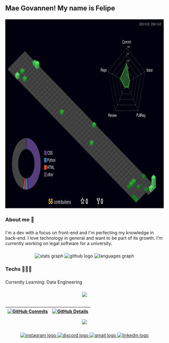 <h2 align="left">Mae Govannen! My name is Felipe</h2>

###

<div align="center">
  <img src="./profile-3d-contrib/profile-night-green.svg" height="600" width="800" alt="Calendário de Contribuições" />
</div>

<h3 align="left">About me 📝</h3>

###

<p align="left">I'm a dev with a focus on front-end and I'm perfecting my knowledge in back-end. I love technology in general and want to be part of its growth. I'm currently working on legal software for a university.</p>

###



<div align="center">
  <img src="https://github-readme-stats.vercel.app/api?username=oluizsilva&hide_title=false&hide_rank=false&show_icons=true&include_all_commits=true&count_private=true&disable_animations=false&theme=dark&locale=en&hide_border=true" height="150" alt="stats graph"  />
  <img src="https://icongr.am/devicon/github-original.svg?size=48&color=ffffff" height="150" alt="github logo"/>
  <img src="https://github-readme-stats.vercel.app/api/top-langs?username=oluizsilva&locale=en&hide_title=false&layout=compact&card_width=320&langs_count=5&theme=dark&hide_border=true" height="150" alt="languages graph"  />
  
  

</div>

</div>


<div align="center">
  
</div>
  

###

<h3 align="left">Techs 🧑🏻‍💻</h3>

###

<p align="left">Currently Learning: Data Engineering</p>

###



###





 
  <div align="center" >
<a href="https://skillicons.dev"   >
  <img src="https://skillicons.dev/icons?i=git,vscode,javascript,css,html,react,nodejs,figma,github,postman,bootstrap" />
</a>
  <br />

  </div>

 
##
 | [![GitHub Commits](http://github-profile-summary-cards.vercel.app/api/cards/productive-time?username=oluizsilva&theme=dracula&utcOffset=-3)](https://github.com/vn7n24fzkq/github-profile-summary-cards) | [![GitHub Details](http://github-profile-summary-cards.vercel.app/api/cards/profile-details?username=oluizsilva&theme=dracula)](https://github.com/vn7n24fzkq/github-profile-summary-cards) |  
 | ----------- | ----------- |
   <div align="center" >
     <img src="https://github-profile-trophy.vercel.app/?username=oluizsilva&row=1&column=6&theme=dracula&margin-w=15&margin-h=15"/>
  </div>
  






###

<div align="center">
  <a href="https://www.instagram.com/luizz.fs" target="_blank" rel="noopener noreferrer">
    <img src="https://img.shields.io/static/v1?message=Instagram&logo=instagram&label=&color=E4405F&logoColor=white&labelColor=&style=for-the-badge" height="35" alt="instagram logo" />
  </a>
  <a href="https://discordapp.com/users/457730731091689473" target="_blank" rel="noopener noreferrer">
    <img src="https://img.shields.io/static/v1?message=Discord&logo=discord&label=&color=7289DA&logoColor=white&labelColor=&style=for-the-badge" height="35" alt="discord logo"  />
  </a>
  <a href="mailto:luizzfs12@gmail.com?subject=Olá!&body=Mensagem">
    <img src="https://img.shields.io/static/v1?message=Gmail&logo=gmail&label=&color=D14836&logoColor=white&labelColor=&style=for-the-badge" height="35" alt="gmail logo"  />
  </a>
  <a href="https://www.linkedin.com/in/luiz-felipe-da-silva-a00b5b296/" target="_blank" rel="noopener noreferrer">
    <img src="https://img.shields.io/static/v1?message=LinkedIn&logo=linkedin&label=&color=0077B5&logoColor=white&labelColor=&style=for-the-badge" height="35" alt="linkedin logo"  />
  </a>
</div>


###
